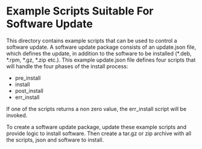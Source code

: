 Example Scripts Suitable For Software Update
============================================
This directory contains example scripts that can be used to control a
software update.  A software update package consists of an update.json
file, which defines the update, in addition to the software to be
installed (*.deb, *.rpm, *.gz, *.zip etc.).  This example update.json
file defines four scripts that will handle the four phases of the
install process:

  * pre_install
  * install
  * post_install
  * err_install

If one of the scripts returns a non zero value, the err_install script
will be invoked.

To create a software update package, update these example scripts and
provide logic to install software.  Then create a tar.gz or zip
archive with all the scripts, json and software to install.
